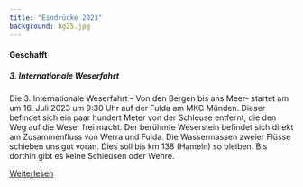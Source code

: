 ```yaml
---
title: "Eindrücke 2023"
background: bg25.jpg
---
```


#### Geschafft      



##### 3. Internationale Weserfahrt       


Die 3. Internationale Weserfahrt - Von den Bergen bis ans Meer- startet am um 16. Juli 2023 um 9:30 Uhr auf der Fulda am MKC Münden. Dieser befindet sich ein paar hundert Meter von der Schleuse entfernt, die den Weg auf die Weser frei macht. Der berühmte Weserstein befindet sich direkt am Zusammenfluss von Werra und Fulda. Die Wassermassen zweier Flüsse schieben uns gut voran. Dies soll bis km 138 (Hameln) so bleiben. Bis dorthin gibt es keine Schleusen oder Wehre. 

<a href="https://kajakralf.blogspot.com/2023/07/3-int-weserfahrt-von-den-bergen-bis-ans.html" class="btn btn-outline-inverse btn-sm">Weiterlesen</a>



